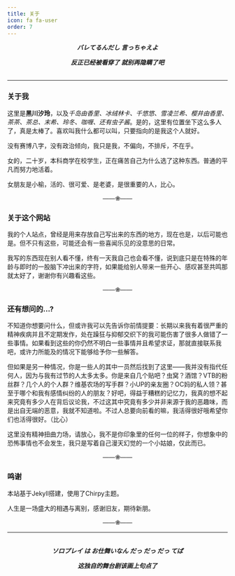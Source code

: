 ```yaml
---
title: 关于
icon: fa fa-user
order: 7
---
```

<center>
<b><i>
バレてるんだし 言っちゃえよ
<p></p>
反正已经被看穿了 就别再隐瞒了吧
</i></b>
</center>
<br>

-----

### 关于我

这里是**黑川汐玲**，以及*千岛由香里、冰绒林卡、千悠悠、雪凌兰希、樱井由香里、茶茶、茶总、末希、玲冬、咖喱、还有虫子酱*。是的，这里有位置坐下这么多人了，真是太棒了。喜欢叫我什么都可以叫，只要指向的是我这个人就好。

没有赛博八字，没有政治倾向，我只是我，不偏向，不排斥，不在乎。

女的，二十岁，本科商学在校学生，正在痛苦自己为什么选了这种东西。普通的平凡而努力地活着。

女朋友是小榆，活的、很可爱、是老婆，是很重要的人，比心。

<center><font color="#666666"><b>——❀——</b></font></center>

### 关于这个网站

我的个人站点，曾经是用来存放自己写出来的东西的地方，现在也是，以后可能也是。但不只有这些，可能还会有一些喜闻乐见的没意思的日常。

我写的东西现在别人看不懂，终有一天我自己也会看不懂，说到底只是在特殊的年龄与即时的一股脑下冲出来的字符，如果能给别人带来一些开心、感叹甚至共鸣那就太好了，谢谢你有兴趣看这些。

<center><font color="#666666"><b>——❀——</b></font></center>

### 还有想问的...?

不知道你想要问什么，但或许我可以先告诉你前情提要：长期以来我有着很严重的精神疾病并且不定期发作，处在躁狂与抑郁交织下的我可能伤害了很多人做错了一些事情。如果看到这些的你仍然不明白一些事情并且希望求证，那就直接联系我吧，或许力所能及的情况下能够给予你一些解答。

但如果是另一种情况，你是一些人的其中一员然后找到了这里——我并没有指代任何人，因为与我有过节的人太多太多。你是来自几个贴吧？虫窝？酒馆？VTB的粉丝群？几个人的个人群？维基农场的写手群？小UP的亲友圈？OC妈的私人领？甚至于哪个和我有感情纠纷的人的朋友？好吧，得益于糟糕的记忆力，我真的想不起来究竟有多少人在背后议论我，不过这其中究竟有多少并非来源于我的恶趣味，而是出自无端的恶意，我就不知道啦。不过人总要向前看的嘛，我活得很好哦希望你们也活得很好。（比心）

这里没有精神扭曲力场，请放心，我不是你印象里的任何一位的样子，你想象中的恐怖事情也不会发生，我只是写着自己漫天幻觉的一个小姑娘，仅此而已。

<center><font color="#666666"><b>——❀——</b></font></center>

### 鸣谢

本站基于Jekyll搭建，使用了Chirpy主题。

人生是一场盛大的相遇与离别，感谢旧友，期待新朋。

<center><font color="#666666"><b>——❀——</b></font></center>

----
<br>
<center>
<b><i>
ソロプレイ は お仕舞いなん だっ だっ だっ てば
<p></p>
这独自的舞台剧该画上句点了
</i></b>
</center>

